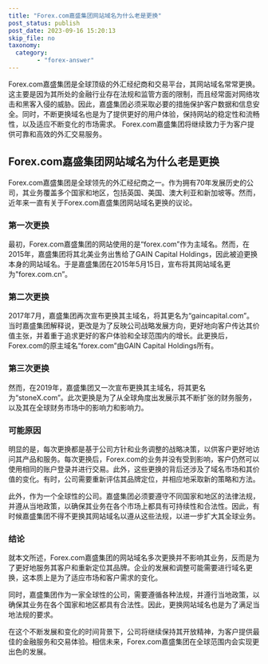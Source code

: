 ```yaml
---
title: "Forex.com嘉盛集团网站域名为什么老是更换"
post_status: publish
post_date: 2023-09-16 15:20:13
skip_file: no
taxonomy:
  category:
        - "forex-answer"
---
```


Forex.com嘉盛集团是全球顶级的外汇经纪商和交易平台，其网站域名常常更换。这主要是因为其所处的金融行业存在法规和监管方面的限制，而且经常面对网络攻击和黑客入侵的威胁。因此，嘉盛集团必须采取必要的措施保护客户数据和信息安全。同时，不断更换域名也是为了提供更好的用户体验，保持网站的稳定性和流畅性，以及适应不断变化的市场需求。 Forex.com嘉盛集团将继续致力于为客户提供可靠和高效的外汇交易服务。

## Forex.com嘉盛集团网站域名为什么老是更换

Forex.com嘉盛集团是全球领先的外汇经纪商之一。作为拥有70年发展历史的公司，其业务覆盖多个国家和地区，包括英国、美国、澳大利亚和新加坡等。然而，近年来一直有关于Forex.com嘉盛集团网站域名更换的议论。

### 第一次更换

最初，Forex.com嘉盛集团的网站使用的是“forex.com”作为主域名。然而，在2015年，嘉盛集团将其北美业务出售给了GAIN Capital Holdings，因此被迫更换本身的网站域名。于是嘉盛集团在2015年5月15日，宣布将其网站域名更为"forex.com.cn”。

### 第二次更换

2017年7月，嘉盛集团再次宣布更换其主域名，将其更名为“gaincapital.com”。当时嘉盛集团解释说，更改是为了反映公司战略发展方向，更好地向客户传达其价值主张，并着重于追求更好的客户体验和全球范围内的增长。此更换后，Forex.com的原主域名“forex.com”由GAIN Capital Holdings所有。

### 第三次更换

然而，在2019年，嘉盛集团又一次宣布更换其主域名，将其更名为“stoneX.com”。此次更换是为了从全球角度出发展示其不断扩张的财务服务，以及其在全球财务市场中的影响力和影响力。

### 可能原因

明显的是，每次更换都是基于公司方针和业务调整的战略决策，以供客户更好地访问其产品和服务。每次更换后，Forex.com的业务并没有受到影响，客户仍然可以使用相同的账户登录并进行交易。此外，这些更换的背后还涉及了域名市场和其价值的变化。有时，公司需要重新评估其品牌定位，并相应地采取新的策略和方法。

此外，作为一个全球性的公司。嘉盛集团必须要遵守不同国家和地区的法律法规，并遵从当地政策，以确保其业务在各个市场上都具有可持续性和合法性。因此，有时候嘉盛集团不得不更换其网站域名以遵从这些法规，以进一步扩大其全球业务。

### 结论

就本文所述，Forex.com嘉盛集团的网站域名多次更换并不影响其业务，反而是为了更好地服务其客户和重新定位其品牌。企业的发展和调整可能需要进行域名更换，这本质上是为了适应市场和客户需求的变化。

同时，嘉盛集团作为一家全球性的公司，需要遵循各种法规，并遵行当地政策，以确保其业务在各个国家和地区都具有合法性。因此，更换网站域名也是为了满足当地法规的要求。

在这个不断发展和变化的时间背景下，公司将继续保持其开放精神，为客户提供最佳的金融服务和交易体验。相信未来，Forex.com嘉盛集团在全球范围内会实现更出色的发展。